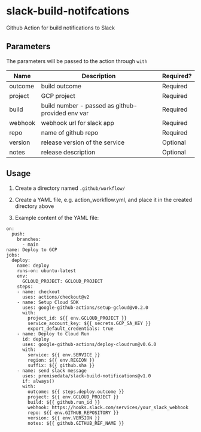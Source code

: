 # slack-build-notifcations
Github Action for build notifications to Slack

## Parameters

The parameters will be passed to the action through `with`

| Name  | Description  | Required?  |
|---|---|---|
| outcome  | build outcome  | Required  |
| project  | GCP project  | Required  |
| build  | build number - passed as github-provided env var  | Required  |
| webhook  | webhook url for slack app  | Required  |
| repo  | name of github repo  | Required  |
| version  | release version of the service  | Optional  |
| notes  | release description | Optional  |

## Usage

1. Create a directory named `.github/workflow/`

2. Create a YAML file, e.g. action_workflow.yml, and place it in the created directory above

3. Example content of the YAML file:

```
on:
  push:
    branches:
      - main
name: Deploy to GCP
jobs:
  deploy:
    name: deploy
    runs-on: ubuntu-latest
    env:
      GCLOUD_PROJECT: GCLOUD_PROJECT
    steps:
    - name: checkout
      uses: actions/checkout@v2
    - name: Setup Cloud SDK
      uses: google-github-actions/setup-gcloud@v0.2.0
      with:
        project_id: ${{ env.GCLOUD_PROJECT }}
        service_account_key: ${{ secrets.GCP_SA_KEY }}
        export_default_credentials: true
    - name: Deploy to Cloud Run
      id: deploy
      uses: google-github-actions/deploy-cloudrun@v0.6.0
      with:
        service: ${{ env.SERVICE }}
        region: ${{ env.REGION }}
        suffix: ${{ github.sha }}
    - name: send slack message
      uses: premisedata/slack-build-notifications@v1.0
      if: always()
      with:
        outcome: ${{ steps.deploy.outcome }}
        project: ${{ env.GCLOUD_PROJECT }}
        build: ${{ github.run_id }}
        webhook: https://hooks.slack.com/services/your_slack_webhook
        repo: ${{ env.GITHUB_REPOSITORY }}
        version: ${{ env.VERSION }}
        notes: ${{ github.GITHUB_REF_NAME }}
```
